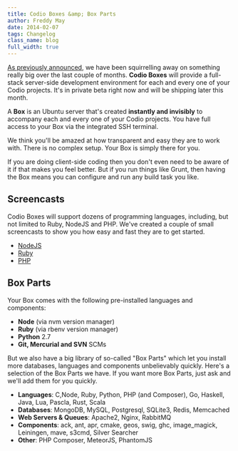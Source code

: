 ```yaml
---
title: Codio Boxes &amp; Box Parts
author: Freddy May
date: 2014-02-07
tags: Changelog
class_name: blog
full_width: true
---
```


[As previously announced](/blog/2014/01/server-side-development), we have been squirrelling away on something really big over the last couple of months. **Codio Boxes** will provide a full-stack server-side development environment for each and every one of your Codio projects. It's in private beta right now and will be shipping later this month.

A **Box** is an Ubuntu server that's created **instantly and invisibly** to accompany each and every one of your Codio projects. You have full access to your Box via the integrated SSH terminal.

We think you'll be amazed at how transparent and easy they are to work with. There is no complex setup. Your Box is simply there for you.

If you are doing client-side coding then you don't even need to be aware of it if that makes you feel better. But if you run things like Grunt, then having the Box means you can configure and run any build task you like.


## Screencasts

Codio Boxes will support dozens of programming languages, including, but not limited to Ruby, NodeJS and PHP. We've created a couple of small screencasts to show you how easy and fast they are to get started.

- [NodeJS](//player.vimeo.com/video/85953159?autoplay=1&hd=1)
- [Ruby](//player.vimeo.com/video/85998845?autoplay=1&hd=1)
- [PHP](//player.vimeo.com/video/86028855?autoplay=1&hd=1)


## Box Parts

Your Box comes with the following pre-installed languages and components:

- **Node** (via nvm version manager)
- **Ruby** (via rbenv version manager)
- **Python** 2.7
- **Git, Mercurial and SVN** SCMs

But we also have a big library of so-called "Box Parts" which let you install more databases, languages and components unbelievably quickly. Here's a selection of the Box Parts we have. If you want more Box Parts, just ask and we'll add them for you quickly.

- **Languages**: C,Node, Ruby, Python, PHP (and Composer), Go, Haskell, Java, Lua, Pascla, Rust, Scala
- **Databases**: MongoDB, MySQL, Postgresql, SQLite3, Redis, Memcached
- **Web Servers & Queues**: Apache2, Nginx, RabbitMQ
- **Components**: ack, ant, apr, cmake, geos, swig, ghc, image_magick, Leiningen, mave, s3cmd, Silver Searcher
- **Other**: PHP Composer, MeteorJS, PhantomJS
